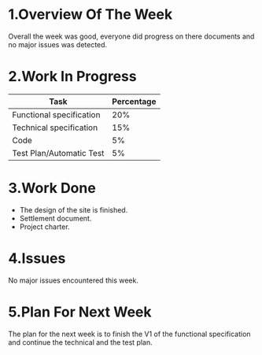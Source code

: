 # 1.Overview Of The Week
Overall the week was good, everyone did progress on there documents and no major issues was detected.


# 2.Work In Progress
| Task                     | Percentage |
| ------------------------ | ---------- |
| Functional specification | 20%        |
| Technical specification  | 15%        |
| Code                     | 5%         |
| Test Plan/Automatic Test | 5%         |




# 3.Work Done

- The design of the site is finished.
- Settlement document.
- Project charter.

# 4.Issues

No major issues encountered this week.


# 5.Plan For Next Week

The plan for the next week is to finish the V1 of the functional specification and continue the technical and the test plan.
